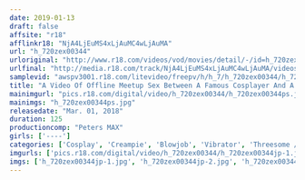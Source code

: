 ```yaml
---
date: 2019-01-13
draft: false
affsite: "r18"
afflinkr18: "NjA4LjEuMS4xLjAuMC4wLjAuMA"
url: "h_720zex00344"
urloriginal: "http://www.r18.com/videos/vod/movies/detail/-/id=h_720zex00344"
urlfinal: "http://media.r18.com/track/NjA4LjEuMS4xLjAuMC4wLjAuMA/videos/vod/movies/detail/-/id=h_720zex00344"
samplevid: "awspv3001.r18.com/litevideo/freepv/h/h_7/h_720zex00344/h_720zex00344_dmb_w.mp4"
title: "A Video Of Offline Meetup Sex Between A Famous Cosplayer And A Group Of Dirty Old Otakus (20 Years Old)"
mainimgurl: "pics.r18.com/digital/video/h_720zex00344/h_720zex00344ps.jpg"
mainimgs: "h_720zex00344ps.jpg"
releasedate: "Mar. 01, 2018"
duration: 125
productioncomp: "Peters MAX"
girls: ['----']
categories: ['Cosplay', 'Creampie', 'Blowjob', 'Vibrator', 'Threesome / Foursome', 'Hi-Def']
imgurls: ['pics.r18.com/digital/video/h_720zex00344/h_720zex00344jp-1.jpg', 'pics.r18.com/digital/video/h_720zex00344/h_720zex00344jp-2.jpg', 'pics.r18.com/digital/video/h_720zex00344/h_720zex00344jp-3.jpg', 'pics.r18.com/digital/video/h_720zex00344/h_720zex00344jp-4.jpg', 'pics.r18.com/digital/video/h_720zex00344/h_720zex00344jp-5.jpg', 'pics.r18.com/digital/video/h_720zex00344/h_720zex00344jp-6.jpg', 'pics.r18.com/digital/video/h_720zex00344/h_720zex00344jp-7.jpg', 'pics.r18.com/digital/video/h_720zex00344/h_720zex00344jp-8.jpg', 'pics.r18.com/digital/video/h_720zex00344/h_720zex00344jp-9.jpg', 'pics.r18.com/digital/video/h_720zex00344/h_720zex00344jp-10.jpg', 'pics.r18.com/digital/video/h_720zex00344/h_720zex00344jp-11.jpg', 'pics.r18.com/digital/video/h_720zex00344/h_720zex00344jp-12.jpg', 'pics.r18.com/digital/video/h_720zex00344/h_720zex00344jp-13.jpg', 'pics.r18.com/digital/video/h_720zex00344/h_720zex00344jp-14.jpg', 'pics.r18.com/digital/video/h_720zex00344/h_720zex00344jp-15.jpg', 'pics.r18.com/digital/video/h_720zex00344/h_720zex00344jp-16.jpg', 'pics.r18.com/digital/video/h_720zex00344/h_720zex00344jp-17.jpg', 'pics.r18.com/digital/video/h_720zex00344/h_720zex00344jp-18.jpg', 'pics.r18.com/digital/video/h_720zex00344/h_720zex00344jp-19.jpg', 'pics.r18.com/digital/video/h_720zex00344/h_720zex00344jp-20.jpg']
imgs: ['h_720zex00344jp-1.jpg', 'h_720zex00344jp-2.jpg', 'h_720zex00344jp-3.jpg', 'h_720zex00344jp-4.jpg', 'h_720zex00344jp-5.jpg', 'h_720zex00344jp-6.jpg', 'h_720zex00344jp-7.jpg', 'h_720zex00344jp-8.jpg', 'h_720zex00344jp-9.jpg', 'h_720zex00344jp-10.jpg', 'h_720zex00344jp-11.jpg', 'h_720zex00344jp-12.jpg', 'h_720zex00344jp-13.jpg', 'h_720zex00344jp-14.jpg', 'h_720zex00344jp-15.jpg', 'h_720zex00344jp-16.jpg', 'h_720zex00344jp-17.jpg', 'h_720zex00344jp-18.jpg', 'h_720zex00344jp-19.jpg', 'h_720zex00344jp-20.jpg']
---
```

